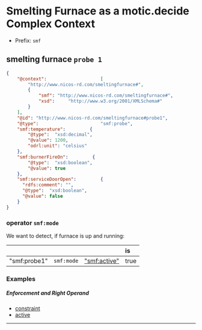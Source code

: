 # Smelting Furnace as a motic.decide Complex Context


- Prefix: `smf`


## smelting furnace `probe 1`

```json
{
    "@context":                    [
        "http://www.nicos-rd.com/smeltingfurnace#",
        {
            "smf": "http://www.nicos-rd.com/smeltingfurnace#",
            "xsd":     "http://www.w3.org/2001/XMLSchema#"
        }
    ],
    "@id": "http://www.nicos-rd.com/smeltingfurnace#probe1",
    "@type":                       "smf:probe",
    "smf:temperature":         {
        "@type":  "xsd:decimal",
        "@value": 1200,
        "odrl:unit": "celsius"
    },
    "smf:burnerFireOn":         {
        "@type":  "xsd:boolean",
        "@value": true
    },
    "smf:serviceDoorOpen":         {
      "rdfs:comment": "",
      "@type":  "xsd:boolean",
      "@value": false
    }
}
```

### operator `smf:mode`

We want to detect, if furnace is up and running:

|   |   |   | is |
|---|---|---|:---|
| "smf:probe1"   | `smf:mode` | ["smf:active"](./examples/smfActive_RightOperand_1.json)           | true  |

### Examples

##### Enforcement and Right Operand

- [constraint](./examples/active_1.json)
- [active](./examples/smfActive_RightOperand_1.json)

---

